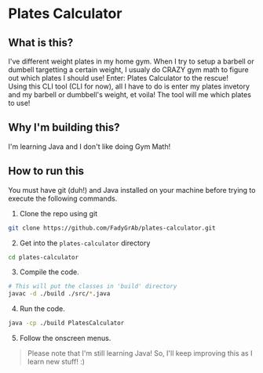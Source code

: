 # Plates Calculator

## What is this?
I've different weight plates in my home gym. When I try to setup a barbell or dumbell targetting a certain weight, I usualy do CRAZY gym math to figure out which plates I should use!
Enter: Plates Calculator to the rescue!  
Using this CLI tool (CLI for now), all I have to do is enter my plates invetory and my barbell or dumbbell's weight, et voila! The tool will me which plates to use!

## Why I'm building this?
I'm learning Java and I don't like doing Gym Math!

## How to run this
You must have git (duh!) and Java installed on your machine before trying to execute the following commands.
1. Clone the repo using git
```bash
git clone https://github.com/FadyGrAb/plates-calculator.git
```
2. Get into the `plates-calculator` directory
```bash
cd plates-calculator
```
3. Compile the code.
```bash
# This will put the classes in 'build' directory
javac -d ./build ./src/*.java
```
4. Run the code.
```bash
java -cp ./build PlatesCalculator
```
5. Follow the onscreen menus.

> Please note that I'm still learning Java! So, I'll keep improving this as I learn new stuff! :)

